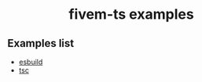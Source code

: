 <h1 style="text-align: center;">fivem-ts examples</h1>

## Examples list

- [esbuild](https://github.com/Purpose-Dev/fivem-ts/tree/main/examples/esbuild)
- [tsc](https://github.com/Purpose-Dev/fivem-ts/tree/main/examples/tsc)
